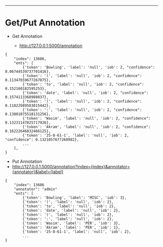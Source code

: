 ---

# Get/Put Annotation

<div grid="~ cols-2 gap-x-10 gap-y-2">

<div>

- Get Annotation

  - http://127.0.0.1:5000/annotation

```python{all}
{
    "index": 13606,
    "ents": [
        {'token': 'Bowling', 'label': 'null', 'iob': 2, "confidence": 0.06744539737701416},
        {'token': '(', 'label': 'null', 'iob': 2, "confidence": 0.11347659677267075},
        {'token': 'to', 'label': 'null', 'iob': 2, "confidence": 0.152160182595253},
        {'token': 'date', 'label': 'null', 'iob': 2, "confidence": 0.1574113368988037},
        {'token': ')', 'label': 'null', 'iob': 2, "confidence": 0.11822989583015442},
        {'token': ':', 'label': 'null', 'iob': 2, "confidence": 0.13801075518131256},
        {'token': 'Wasim', 'label': 'null', 'iob': 2, "confidence": 0.13231147825717926},
        {'token': 'Akram', 'label': 'null', 'iob': 2, "confidence": 0.16222646832466125},
        {'token': '25-8-61-1', 'label': 'null', 'iob': 2, "confidence": 0.1321057677268982},
        ...
    ],
}
```

</div>

<div>

- Put Annotation
- http://127.0.0.1:5000/annotation?index={index}&annotator={annotator}&label={label}

```python{all}
{
    "index": 13606
    "annotator": "admin"
    "ents": [
        {'token': 'Bowling', 'label': 'MISC', 'iob': 3},
        {'token': '(', 'label': 'null', 'iob': 2},
        {'token': 'to', 'label': 'null', 'iob': 2},
        {'token': 'date', 'label': 'null', 'iob': 2},
        {'token': ')', 'label': 'null', 'iob': 2},
        {'token': ':', 'label': 'null', 'iob': 2},
        {'token': 'Wasim', 'label': 'PER', 'iob': 3},
        {'token': 'Akram', 'label': 'PER', 'iob': 1},
        {'token': '25-8-61-1', 'label': 'null', 'iob': 2},
        ...
}
```

</div>
</div>

<style>
.wrapper2 {
  display: grid;
  grid-template-columns: 1.5fr 2fr;
}
</style>

<!--
Basically, when the frontend send get annotation request, the backend service will give back a json file with the data index and model's current predcition, which we can use as auto suggestion to facillitate labeling process.

In contrast, when the frontend send put annotation request, it needs to send the data index, the annotator name and label information.

-->
